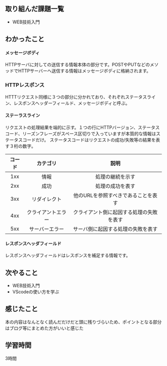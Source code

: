 ## 取り組んだ課題一覧
 - WEB技術入門　
 
   
   
## わかったこと
#### メッセージボディ
HTTPサーバに対しての送信する情報本体の部分です。POSTやPUTなどのメソッドでHTTPサーバーへ送信する情報はメッセージボディに格納されます。

### HTTPレスポンス
HTTTリクエスト同様に３つの部分に分かれており、それぞれステータスライン、レスポンスヘッダーフィールド、メッセージボディと呼ぶ。
#### ステーラスライン
リクエストの処理結果を端的に示す。１つの行にHTTPバージョン、ステータスコード、リーズンフレーズがスペース区切りで入っていますが本質的な情報はステータスコードだけ。
ステータスコードはリクエストの成功/失敗等の結果を表す３桁の数字。

|コード| カテゴリ| 説明|
| :---: | :---: | :---: |
|1xx |情報 |処理の継続を示す|
|2xx |成功 |処理の成功を表す|
|3xx |リダイレクト |他のURLを参照すべきであることを表す|
|4xx |クライアントエラー |クライアント側に起因する処理の失敗を表す|
|5xx |サーバーエラー |サーバ側に起因する処理の失敗を表す|

#### レスポンスヘッダフィールド
レスポンスヘッダフィールドはレスポンスを補足する情報です。



## 次やること
- WEB技術入門
- VScodeの使い方を学ぶ

## 感じたこと
本の内容はなんとなく読んだだけだと頭に残りづらいため、ポイントとなる部分はブログ等にまとめた方がいいと感じた

## 学習時間
3時間

